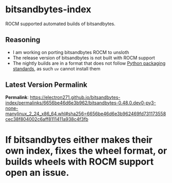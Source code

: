 # bitsandbytes-index

ROCM supported automated builds of bitsandbytes.

## Reasoning

- I am working on porting bitsandbytes ROCM to unsloth
- The release version of bitsandbytes is not built with ROCM support
- The nightly builds are in a format that does not follow [Python packaging standards](https://packaging.python.org/en/latest/specifications/binary-distribution-format/), as such `uv` cannot install them

## Latest Version Permalink

<!-- permalinks.py START -->
**Permalink**: https://electron271.github.io/bitsandbytes-index/permalinks/6656be46d6e3b962/bitsandbytes-0.48.0.dev0-py3-none-manylinux_2_24_x86_64.whl#sha256=6656be46d6e3b962469fd731173558cec38f804002c6aff8111411a938c4f3fb
<!-- permalinks.py END -->

# If bitsandbytes either makes their own index, fixes the wheel format, or builds wheels with ROCM support open an issue.
